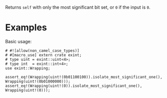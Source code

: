 Returns `self` with only the most significant bit set, or `0` if the input is `0`.

# Examples

Basic usage:

```
# #![allow(non_camel_case_types)]
# #[macro_use] extern crate exint;
# type uint = exint::uint<4>;
# type int  = exint::int<4>;
use exint::Wrapping;

assert_eq!(Wrapping(uint!(0b01100100)).isolate_most_significant_one(), Wrapping(uint!(0b01000000)));
assert_eq!(Wrapping(uint!(0)).isolate_most_significant_one(), Wrapping(uint!(0)));
```

